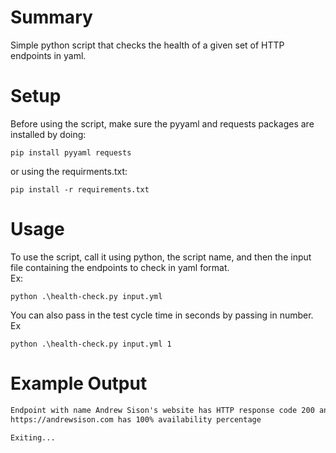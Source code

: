 # Summary
Simple python script that checks the health of a given set of HTTP endpoints in yaml.

# Setup
Before using the script, make sure the pyyaml and requests packages are installed by doing:
```
pip install pyyaml requests
```
or using the requirments.txt:
```
pip install -r requirements.txt
```

# Usage
To use the script, call it using python, the script name, and then the input file containing the endpoints to check in yaml format.   
Ex: 
```
python .\health-check.py input.yml
```

You can also pass in the test cycle time in seconds by passing in number.  
Ex
```
python .\health-check.py input.yml 1
```

# Example Output
```txt
Endpoint with name Andrew Sison's website has HTTP response code 200 and response latency 142ms. => UP
https://andrewsison.com has 100% availability percentage

Exiting...
```
